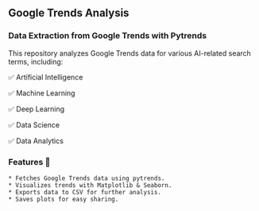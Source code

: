 ## Google Trends Analysis


### Data Extraction from Google Trends with Pytrends

This repository analyzes Google Trends data for various AI-related search terms, including:

✅ Artificial Intelligence

✅ Machine Learning

✅ Deep Learning

✅ Data Science

✅ Data Analytics



### Features 🚀

    * Fetches Google Trends data using pytrends.
    * Visualizes trends with Matplotlib & Seaborn.
    * Exports data to CSV for further analysis.
    * Saves plots for easy sharing.
